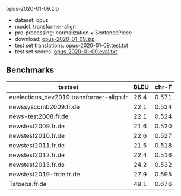 opus-2020-01-09.zip

* dataset: opus
* model: transformer-align
* pre-processing: normalization + SentencePiece
* download: [opus-2020-01-09.zip](https://object.pouta.csc.fi/OPUS-MT-models/fr-de/opus-2020-01-09.zip)
* test set translations: [opus-2020-01-09.test.txt](https://object.pouta.csc.fi/OPUS-MT-models/fr-de/opus-2020-01-09.test.txt)
* test set scores: [opus-2020-01-09.eval.txt](https://object.pouta.csc.fi/OPUS-MT-models/fr-de/opus-2020-01-09.eval.txt)

## Benchmarks

| testset               | BLEU  | chr-F |
|-----------------------|-------|-------|
| euelections_dev2019.transformer-align.fr 	| 26.4 	| 0.571 |
| newssyscomb2009.fr.de 	| 22.1 	| 0.524 |
| news-test2008.fr.de 	| 22.1 	| 0.524 |
| newstest2009.fr.de 	| 21.6 	| 0.520 |
| newstest2010.fr.de 	| 22.6 	| 0.527 |
| newstest2011.fr.de 	| 21.5 	| 0.518 |
| newstest2012.fr.de 	| 22.4 	| 0.516 |
| newstest2013.fr.de 	| 24.2 	| 0.532 |
| newstest2019-frde.fr.de 	| 27.9 	| 0.595 |
| Tatoeba.fr.de 	| 49.1 	| 0.676 |


